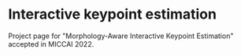 # Interactive keypoint estimation
Project page for "Morphology-Aware Interactive Keypoint Estimation" accepted in MICCAI 2022.
